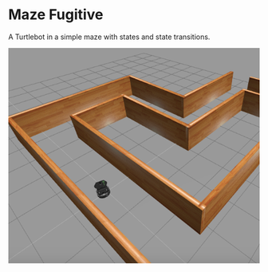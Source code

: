 # Maze Fugitive

A Turtlebot in a simple maze with states and state transitions.

![A view of the starting position of the bot in the maze](/assets/turtle_proj2.png)
